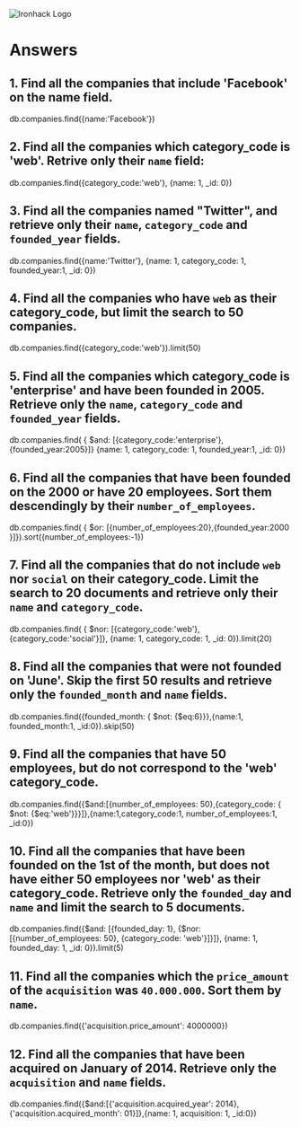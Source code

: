 ![Ironhack Logo](https://i.imgur.com/1QgrNNw.png)

# Answers

## 1. Find all the companies that include 'Facebook' on the **name** field.

db.companies.find({name:'Facebook'})
 
 ## 2. Find all the companies which **category_code** is 'web'. Retrive only their `name` field:

db.companies.find({category_code:'web'}, {name: 1, _id: 0})

## 3. Find all the companies named "Twitter", and retrieve only their `name`, `category_code` and `founded_year` fields.

db.companies.find({name:'Twitter'}, {name: 1, category_code: 1, founded_year:1,  _id: 0})

## 4. Find all the companies who have `web` as their **category_code**, but limit the search to 50 companies.

db.companies.find({category_code:'web'}).limit(50)

## 5. Find all the companies which **category_code** is 'enterprise' and have been founded in 2005. Retrieve only the `name`, `category_code` and `founded_year` fields.

db.companies.find( { $and: [{category_code:'enterprise'},{founded_year:2005}]} {name: 1, category_code: 1, founded_year:1,  _id: 0})

## 6. Find all the companies that have been **founded** on the 2000 or have 20 **employees**. Sort them descendingly by their `number_of_employees`.

db.companies.find( { $or: [{number_of_employees:20},{founded_year:2000 }]}).sort({number_of_employees:-1})

## 7. Find all the companies that do not include `web` nor `social` on their **category_code**. Limit the search to 20 documents and retrieve only their `name` and `category_code`.

db.companies.find( { $nor: [{category_code:'web'},{category_code:'social'}]}, {name: 1, category_code: 1,  _id: 0}).limit(20)

## 8. Find all the companies that were not **founded** on 'June'. Skip the first 50 results and retrieve only the `founded_month` and `name` fields.

db.companies.find({founded_month: { $not: {$eq:6}}},{name:1, founded_month:1, _id:0}).skip(50)

## 9. Find all the companies that have 50 employees, but do not correspond to the 'web' **category_code**. 

db.companies.find({$and:[{number_of_employees: 50},{category_code: { $not: {$eq:'web'}}}]},{name:1,category_code:1, number_of_employees:1, _id:0})

## 10. Find all the companies that have been founded on the 1st of the month, but does not have either 50 employees nor 'web' as their **category_code**. Retrieve only the `founded_day` and `name` and limit the search to 5 documents.

db.companies.find({$and: [{founded_day: 1}, {$nor: [{number_of_employees: 50}, {category_code: 'web'}]}]}, {name: 1, founded_day: 1,  _id: 0}).limit(5)

## 11. Find all the companies which the `price_amount` of the `acquisition` was **`40.000.000`**. Sort them by `name`.

db.companies.find({'acquisition.price_amount': 4000000})

## 12. Find all the companies that have been acquired on January of 2014. Retrieve only the `acquisition` and `name` fields.

db.companies.find({$and:[{'acquisition.acquired_year': 2014},{'acquisition.acquired_month': 01}]},{name: 1, acquisition: 1, _id:0})